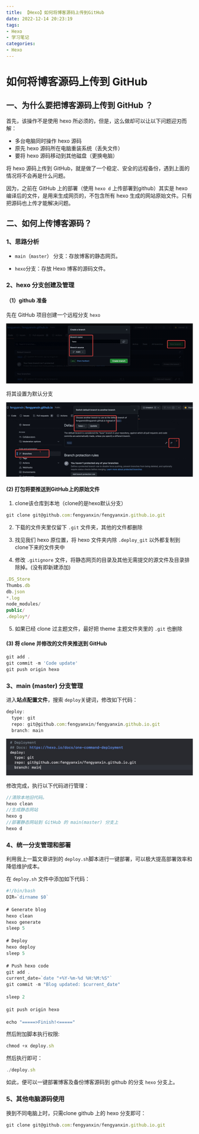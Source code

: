 ```yaml
---
title: 【Hexo】如何将博客源码上传到GitHub
date: 2022-12-14 20:23:19
tags:
- Hexo
- 学习笔记
categories:
- Hexo
---
```


# 如何将博客源码上传到 GitHub

## 一、为什么要把博客源码上传到 GitHub ？

首先，该操作不是使用 hexo 所必须的，但是，这么做却可以让以下问题迎刃而解：

* 多台电脑同时操作 hexo 源码
* 原先 hexo 源码所在电脑重装系统（丢失文件）
* 要将 hexo 源码移动到其他磁盘（更换电脑）

<!-- more -->

将 hexo 源码上传到 GitHub，就是做了一个稳定、安全的远程备份，遇到上面的情况将不会再是什么问题。

因为，之前在 GitHub 上的部署（使用 `hexo d` 上传部署到github）其实是 hexo 编译后的文件，是用来生成网页的，不包含所有 hexo 生成的网站原始文件。只有把源码也上传才能解决问题。

## 二、如何上传博客源码？

### 1、思路分析

* `main`（`master`） 分支：存放博客的静态网页。

* `hexo`分支：存放 Hexo 博客的源码文件。

### 2、hexo 分支创建及管理

#### （1）github 准备

先在 GitHub 项目创建一个远程分支 `hexo`

![](https://raw.githubusercontent.com/fengyanxin/YXBlogPic/main/16787834628307.jpg)

将其设置为默认分支

![](https://raw.githubusercontent.com/fengyanxin/YXBlogPic/main/16787836604366.jpg)

#### (2) 打包将要推送到GitHub上的原始文件

1. clone该仓库到本地（clone的是hexo默认分支）

```js
git clone git@github.com:fengyanxin/fengyanxin.github.io.git
```

2. 下载的文件夹里仅留下 `.git` 文件夹，其他的文件都删除

3. 找见我们 hexo 原位置，将 hexo 文件夹内除 `.deploy_git` 以外都复制到clone下来的文件夹中

4. 修改 `.gitignore` 文件，将静态网页的目录及其他无需提交的源文件及目录排除掉。(没有即新建添加)

```js
.DS_Store
Thumbs.db
db.json
*.log
node_modules/
public/
.deploy*/
```

5. 如果已经 clone 过主题文件，最好把 theme 主题文件夹里的 `.git` 也删除

#### (3) 将 clone 并修改的文件夹推送到 GitHub

```js
git add .
git commit -m 'Code update'
git push origin hexo
```

### 3、main (master) 分支管理

进入**站点配置文件**，搜索 `deploy`关键词，修改如下代码：

```js
deploy:
  type: git
  repo: git@github.com:fengyanxin/fengyanxin.github.io.git
  branch: main
```

![](https://raw.githubusercontent.com/fengyanxin/YXBlogPic/main/16787847648363.jpg)

修改完成，执行以下代码进行管理：

```js
//清除本地旧代码。
hexo clean
//生成静态网站
hexo g
//部署静态网站到 GitHub 的 main(master) 分支上
hexo d
```

### 4、统一分支管理和部署

利用我上一篇文章讲到的 `deploy.sh`脚本进行一键部署，可以极大提高部署效率和降低维护成本。

在 `deploy.sh` 文件中添加如下代码：

```js
#!/bin/bash
DIR=`dirname $0`

# Generate blog
hexo clean
hexo generate
sleep 5

# Deploy
hexo deploy
sleep 5

# Push hexo code
git add .
current_date=`date "+%Y-%m-%d %H:%M:%S"`
git commit -m "Blog updated: $current_date"

sleep 2

git push origin hexo

echo "=====>Finish!<====="
```

然后附加脚本执行权限:

```js
chmod +x deploy.sh
```

然后执行即可：

```js
./deploy.sh
```

如此，便可以一键部署博客及备份博客源码到 github 的分支 `hexo` 分支上。

### 5、其他电脑源码使用

换到不同电脑上时，只需clone github 上的 hexo 分支即可：

```js
git clone git@github.com:fengyanxin/fengyanxin.github.io.git
```

